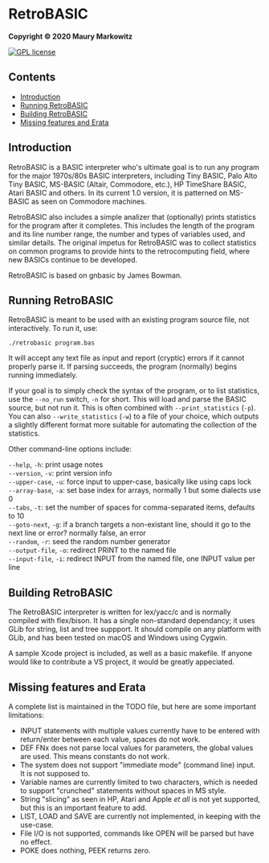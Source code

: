 RetroBASIC
=========

**Copyright © 2020 Maury Markowitz**

[![GPL license](http://img.shields.io/badge/license-GPL-brightgreen.svg)](https://opensource.org/licenses/gpl-license)

## Contents

* [Introduction](#introduction)
* [Running RetroBASIC](#running-retrobasic)
* [Building RetroBASIC](#building-retrobasic)
* [Missing features and Erata](#missing-features-and-erata)

## Introduction

RetroBASIC is a BASIC interpreter who's ultimate goal is to run any program for the major 1970s/80s BASIC interpreters, including Tiny BASIC, Palo Alto Tiny BASIC, MS-BASIC (Altair, Commodore, etc.), HP TimeShare BASIC, Atari BASIC and others. In its current 1.0 version, it is patterned on MS-BASIC as seen on Commodore machines.

RetroBASIC also includes a simple analizer that (optionally) prints statistics for the program after it completes. This includes the length of the program and its line number range, the number and types of variables used, and similar details. The original impetus for RetroBASIC was to collect statistics on common programs to provide hints to the retrocomputing field, where new BASICs continue to be developed.

RetroBASIC is based on gnbasic by James Bowman.
 
## Running RetroBASIC

RetroBASIC is meant to be used with an existing program source file, not interactively. To run it, use:

```./retrobasic program.bas```

It will accept any text file as input and report (cryptic) errors if it cannot properly parse it. If parsing succeeds, the program (normally) begins running immediately.

If your goal is to simply check the syntax of the program, or to list statistics, use the `--no_run` switch, `-n` for short. This will load and parse the BASIC source, but not run it. This is often combined with `--print_statistics` (`-p`). You can also `--write_statistics` (`-w`) to a file of your choice, which outputs a slightly different format more suitable for automating the collection of the statistics.

Other command-line options include:

`--help`, `-h`: print usage notes  
`--version`, `-v`: print version info  
`--upper-case`, `-u`: force input to upper-case, basically like using caps lock  
`--array-base`, `-a`: set base index for arrays, normally 1 but some dialects use 0  
`--tabs`, `-t`: set the number of spaces for comma-separated items, defaults to 10  
`--goto-next`, `-g`: if a branch targets a non-existant line, should it go to the next line or error? normally false, an error  
`--random`, `-r`: seed the random number generator  
`--output-file`, `-o`: redirect PRINT to the named file  
`--input-file`, `-i`: redirect INPUT from the named file, one INPUT value per line

## Building RetroBASIC

The RetroBASIC interpreter is written for lex/yacc/c and is normally compiled with flex/bison. It has a single non-standard dependancy; it uses GLib for string, list and tree suppport. It should compile on any platform with GLib, and has been tested on macOS and Windows using Cygwin.

A sample Xcode project is included, as well as a basic makefile. If anyone would like to contribute a VS project, it would be greatly appeciated.

## Missing features and Erata

A complete list is maintained in the TODO file, but here are some important limitations:

* INPUT statements with multiple values currently have to be entered with return/enter between each value, spaces do not work.
* DEF FNx does not parse local values for parameters, the global values are used. This means constants do not work.
* The system does not support "immediate mode" (command line) input. It is not supposed to.
* Variable names are currently limited to two characters, which is needed to support "crunched" statements without spaces in MS style.
* String "slicing" as seen in HP, Atari and Apple *et all* is not yet supported, but this is an important feature to add.
* LIST, LOAD and SAVE are currently not implemented, in keeping with the use-case.
* File I/O is not supported, commands like OPEN will be parsed but have no effect.
* POKE does nothing, PEEK returns zero.
